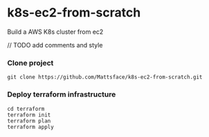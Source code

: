 # k8s-ec2-from-scratch
Build a AWS K8s cluster from ec2

// TODO add comments and style
### Clone project
```
git clone https://github.com/Mattsface/k8s-ec2-from-scratch.git
```

### Deploy terraform infrastructure
```
cd terraform
terraform init
terraform plan
terraform apply
```
